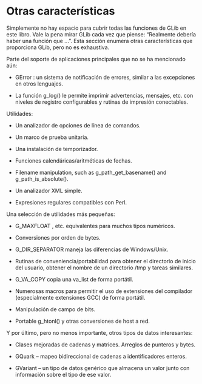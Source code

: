 # Otras características

Simplemente no hay espacio para cubrir todas las funciones de GLib en este
libro. Vale la pena mirar GLib cada vez que piense: “Realmente debería haber
una función que ...”. Esta sección enumera otras características que proporciona
GLib, pero no es exhaustiva.

Parte del soporte de aplicaciones principales que no se ha mencionado aún:

* GError : un sistema de notificación de errores, similar a las excepciones en otros lenguajes.

* La función g_log() le permite imprimir advertencias, mensajes, etc. con niveles de registro configurables y rutinas de impresión conectables.

Utilidades:

* Un analizador de opciones de línea de comandos.

* Un marco de prueba unitaria.

* Una instalación de temporizador.

* Funciones calendáricas/aritméticas de fechas.

* Filename manipulation, such as g_path_get_basename() and g_path_is_absolute().

* Un analizador XML simple.

* Expresiones regulares compatibles con Perl.

Una selección de utilidades más pequeñas:

* G_MAXFLOAT , etc. equivalentes para muchos tipos numéricos.

* Conversiones por orden de bytes.

* G_DIR_SEPARATOR maneja las diferencias de Windows/Unix.

* Rutinas de conveniencia/portabilidad para obtener el directorio de inicio del usuario, obtener el nombre de un directorio /tmp y tareas similares.

* G_VA_COPY copia una va_list de forma portátil.

* Numerosas macros para permitir el uso de extensiones del compilador (especialmente extensiones GCC) de forma portátil.

* Manipulación de campo de bits.

* Portable g_htonl() y otras conversiones de host a red.

Y por último, pero no menos importante, otros tipos de datos interesantes:

* Clases mejoradas de cadenas y matrices. Arreglos de punteros y bytes.

* GQuark – mapeo bidireccional de cadenas a identificadores enteros.

* GVariant – un tipo de datos genérico que almacena un valor junto con información sobre el tipo de ese valor.